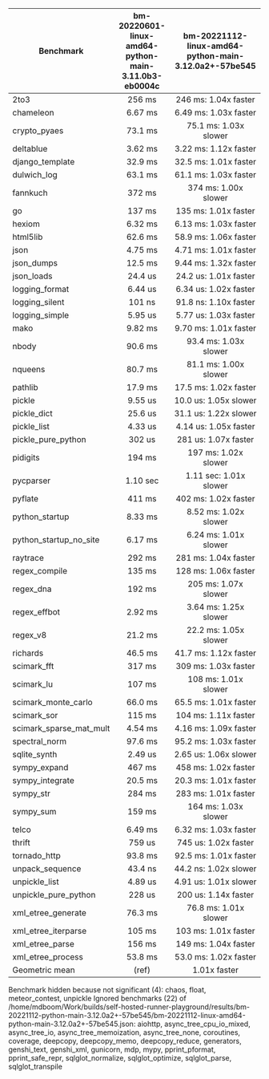 | Benchmark               | bm-20220601-linux-amd64-python-main-3.11.0b3-eb0004c | bm-20221112-linux-amd64-python-main-3.12.0a2+-57be545 |
|-------------------------|:----------------------------------------------------:|:-----------------------------------------------------:|
| 2to3                    | 256 ms                                               | 246 ms: 1.04x faster                                  |
| chameleon               | 6.67 ms                                              | 6.49 ms: 1.03x faster                                 |
| crypto_pyaes            | 73.1 ms                                              | 75.1 ms: 1.03x slower                                 |
| deltablue               | 3.62 ms                                              | 3.22 ms: 1.12x faster                                 |
| django_template         | 32.9 ms                                              | 32.5 ms: 1.01x faster                                 |
| dulwich_log             | 63.1 ms                                              | 61.1 ms: 1.03x faster                                 |
| fannkuch                | 372 ms                                               | 374 ms: 1.00x slower                                  |
| go                      | 137 ms                                               | 135 ms: 1.01x faster                                  |
| hexiom                  | 6.32 ms                                              | 6.13 ms: 1.03x faster                                 |
| html5lib                | 62.6 ms                                              | 58.9 ms: 1.06x faster                                 |
| json                    | 4.75 ms                                              | 4.71 ms: 1.01x faster                                 |
| json_dumps              | 12.5 ms                                              | 9.44 ms: 1.32x faster                                 |
| json_loads              | 24.4 us                                              | 24.2 us: 1.01x faster                                 |
| logging_format          | 6.44 us                                              | 6.34 us: 1.02x faster                                 |
| logging_silent          | 101 ns                                               | 91.8 ns: 1.10x faster                                 |
| logging_simple          | 5.95 us                                              | 5.77 us: 1.03x faster                                 |
| mako                    | 9.82 ms                                              | 9.70 ms: 1.01x faster                                 |
| nbody                   | 90.6 ms                                              | 93.4 ms: 1.03x slower                                 |
| nqueens                 | 80.7 ms                                              | 81.1 ms: 1.00x slower                                 |
| pathlib                 | 17.9 ms                                              | 17.5 ms: 1.02x faster                                 |
| pickle                  | 9.55 us                                              | 10.0 us: 1.05x slower                                 |
| pickle_dict             | 25.6 us                                              | 31.1 us: 1.22x slower                                 |
| pickle_list             | 4.33 us                                              | 4.14 us: 1.05x faster                                 |
| pickle_pure_python      | 302 us                                               | 281 us: 1.07x faster                                  |
| pidigits                | 194 ms                                               | 197 ms: 1.02x slower                                  |
| pycparser               | 1.10 sec                                             | 1.11 sec: 1.01x slower                                |
| pyflate                 | 411 ms                                               | 402 ms: 1.02x faster                                  |
| python_startup          | 8.33 ms                                              | 8.52 ms: 1.02x slower                                 |
| python_startup_no_site  | 6.17 ms                                              | 6.24 ms: 1.01x slower                                 |
| raytrace                | 292 ms                                               | 281 ms: 1.04x faster                                  |
| regex_compile           | 135 ms                                               | 128 ms: 1.06x faster                                  |
| regex_dna               | 192 ms                                               | 205 ms: 1.07x slower                                  |
| regex_effbot            | 2.92 ms                                              | 3.64 ms: 1.25x slower                                 |
| regex_v8                | 21.2 ms                                              | 22.2 ms: 1.05x slower                                 |
| richards                | 46.5 ms                                              | 41.7 ms: 1.12x faster                                 |
| scimark_fft             | 317 ms                                               | 309 ms: 1.03x faster                                  |
| scimark_lu              | 107 ms                                               | 108 ms: 1.01x slower                                  |
| scimark_monte_carlo     | 66.0 ms                                              | 65.5 ms: 1.01x faster                                 |
| scimark_sor             | 115 ms                                               | 104 ms: 1.11x faster                                  |
| scimark_sparse_mat_mult | 4.54 ms                                              | 4.16 ms: 1.09x faster                                 |
| spectral_norm           | 97.6 ms                                              | 95.2 ms: 1.03x faster                                 |
| sqlite_synth            | 2.49 us                                              | 2.65 us: 1.06x slower                                 |
| sympy_expand            | 467 ms                                               | 458 ms: 1.02x faster                                  |
| sympy_integrate         | 20.5 ms                                              | 20.3 ms: 1.01x faster                                 |
| sympy_str               | 284 ms                                               | 283 ms: 1.01x faster                                  |
| sympy_sum               | 159 ms                                               | 164 ms: 1.03x slower                                  |
| telco                   | 6.49 ms                                              | 6.32 ms: 1.03x faster                                 |
| thrift                  | 759 us                                               | 745 us: 1.02x faster                                  |
| tornado_http            | 93.8 ms                                              | 92.5 ms: 1.01x faster                                 |
| unpack_sequence         | 43.4 ns                                              | 44.2 ns: 1.02x slower                                 |
| unpickle_list           | 4.89 us                                              | 4.91 us: 1.01x slower                                 |
| unpickle_pure_python    | 228 us                                               | 200 us: 1.14x faster                                  |
| xml_etree_generate      | 76.3 ms                                              | 76.8 ms: 1.01x slower                                 |
| xml_etree_iterparse     | 105 ms                                               | 103 ms: 1.01x faster                                  |
| xml_etree_parse         | 156 ms                                               | 149 ms: 1.04x faster                                  |
| xml_etree_process       | 53.8 ms                                              | 53.0 ms: 1.02x faster                                 |
| Geometric mean          | (ref)                                                | 1.01x faster                                          |

Benchmark hidden because not significant (4): chaos, float, meteor_contest, unpickle
Ignored benchmarks (22) of /home/mdboom/Work/builds/self-hosted-runner-playground/results/bm-20221112-python-main-3.12.0a2+-57be545/bm-20221112-linux-amd64-python-main-3.12.0a2+-57be545.json: aiohttp, async_tree_cpu_io_mixed, async_tree_io, async_tree_memoization, async_tree_none, coroutines, coverage, deepcopy, deepcopy_memo, deepcopy_reduce, generators, genshi_text, genshi_xml, gunicorn, mdp, mypy, pprint_pformat, pprint_safe_repr, sqlglot_normalize, sqlglot_optimize, sqlglot_parse, sqlglot_transpile
